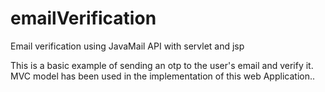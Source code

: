 # emailVerification
Email verification using JavaMail API with servlet and jsp

This is a basic example of sending an otp to the user's email and verify it.
MVC model has been used in the implementation of this web Application..
